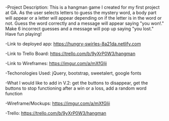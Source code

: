 -Project Description:
This is a hangman game I created for my first project at GA. As the user selects letters to guess the mystery word, a body part will appear or a letter will appear depending on if the letter is in the word or not. Guess the word correctly and a message will appear saying "you won!." Make 6 incorrect guesses and a message will pop up saying "you lost." Have fun playing!

-Link to deployed app: https://hungry-swirles-8a21da.netlify.com

-Link to Trello Board: https://trello.com/b/9yXrP0W3/hangman

-Link to Wireframes: https://imgur.com/a/mXfGIji

-Techonologies Used: jQuery, bootstrap, sweetalert, google fonts

-What I would like to add in V.2: get the buttons to disappear, get the buttons to stop functioning after a win or a loss, add a random word function

-Wireframe/Mockups: https://imgur.com/a/mXfGIji

-Trello: https://trello.com/b/9yXrP0W3/hangman


